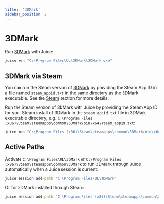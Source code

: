 ```yaml
---
title:  '3DMark'
sidebar_position: 2
---
```


# 3DMark

Run [3DMark](https://www.3dmark.com/) with Juice:

~~~cmd
juice run "C:\Program Files\UL\3DMark\3DMark.exe"
~~~

## 3DMark via Steam

You can run the Steam version of [3DMark](...) by providing the Steam App ID in a file named `steam_appid.txt` in the same directory as the 3DMark executable.  See the [Steam](#steam) section for more details:

Run the Steam version of 3DMark with Juice by providing the Steam App ID for your Steam install of 3DMark in the `steam_appid.txt` file in 3DMark executable directory, e.g. `C:\Program Files (x86)\Steam\steamapps\common\3DMark\bin\x64\steam_appid.txt`:

~~~cmd
juice run "C:\Program Files (x86)\Steam\steamapps\common\3DMark\bin\x64\3DMark.exe"
~~~

## Active Paths

Activate `C:\Program Files\UL\3DMark` or `C:\Program Files (x86)\Steam\steamapps\common\3DMark` to run 3DMark through Juice automatically when a Juice session is current:

~~~cmd
juice session add-path "C:\Program Files\UL\3DMark"
~~~

Or for 3DMark installed through Steam:

~~~cmd
juice session add-path "C:\Program Files (x86)\Steam\steamapps\common\3DMark"
~~~
